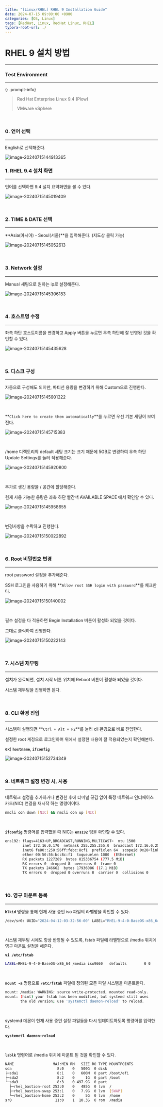 ```yaml
---
title: "[Linux/RHEL] RHEL 9 Installation Guide"
date: 2024-07-15 09:00:00 +0900
categories: [OS, Linux]
tags: [RedHat, Linux, RedHat Linux, RHEL]
typora-root-url: ./
---
```




# **RHEL 9 설치 방법**

---

### **Test Environment**

---

{: .prompt-info}

> Red Hat Enterprise Linux 9.4 (Plow)
>
> VMware vSphere



<br/>

### **0. 언어 선택**

---

English로 선택해준다.

![image-20240715144913365](/../assets/img/posts/2024-07-15-RHEL-9-Install/image-20240715144913365.png)



### **1. RHEL 9.4 설치 화면**

---

언어를 선택하면 9.4 설치 요약화면을 볼 수 있다.

![image-20240715145019409](/../assets/img/posts/2024-07-15-RHEL-9-Install/image-20240715145019409.png)





<br/>

### **2. TIME & DATE 선택**

---

**Asia(아시아) -  Seoul(서울)**을 입력해준다. (지도상 클릭 가능)

![image-20240715145052613](/../assets/img/posts/2024-07-15-RHEL-9-Install/image-20240715145052613.png)



<br/>

### **3. Network 설정**

---

Manual 세팅으로 원하는 ip로 설정해준다.

![image-20240715145306183](/../assets/img/posts/2024-07-15-RHEL-9-Install/image-20240715145306183.png)

<br/>

### **4. 호스트명 수정**

---

좌측 하단 호스트이름을 변경하고 Apply 버튼을 누르면 우측 하단에 잘 반영된 것을 확인할 수 있다.

![image-20240715145435628](/../assets/img/posts/2024-07-15-RHEL-9-Install/image-20240715145435628.png)



<br/>

### **5. 디스크 구성**

---

자동으로 구성해도 되지만, 파티션 용량을 변경하기 위해 Custom으로 진행한다.

![image-20240715145601322](/../assets/img/posts/2024-07-15-RHEL-9-Install/image-20240715145601322.png)

<br/>

**`Click here to create them automatically`**를 누르면 우선 기본 세팅이 보여진다.

![image-20240715145715383](/../assets/img/posts/2024-07-15-RHEL-9-Install/image-20240715145715383.png)

<br/>

/home 디렉토리의 default 세팅 크기는 크기 때문에 5GB로 변경하여 우측 하단 Update Settings를 눌러 적용해준다.

![image-20240715145920800](/../assets/img/posts/2024-07-15-RHEL-9-Install/image-20240715145920800.png)

<br/>

추가로 생긴 용량을 / 공간에 할당해준다.

현재 사용 가능한 용량은 좌측 하단 빨간색 AVAILABLE SPACE 에서 확인할 수 있다.

![image-20240715145958655](/../assets/img/posts/2024-07-15-RHEL-9-Install/image-20240715145958655.png)

<br/>

변경사항을 수락하고 진행한다.

![image-20240715150022892](/../assets/img/posts/2024-07-15-RHEL-9-Install/image-20240715150022892.png)

<br/>

### **6. Root 비밀번호 변경**

---

root password 설정을 추가해준다. 

SSH 로그인을 사용하기 위해 **`Allow root SSH login with password`**를 체크한다. 

![image-20240715150140002](/../assets/img/posts/2024-07-15-RHEL-9-Install/image-20240715150140002.png)



<br/>

필수 설정을 다 적용하면 Begin Installation 버튼이 활성화 되었을 것이다.

그대로 클릭하여 진행한다.

![image-20240715150222143](/../assets/img/posts/2024-07-15-RHEL-9-Install/image-20240715150222143.png)

<br/>

### **7. 시스템 재부팅**

---

설치가 완료되면, 설치 시작 버튼 위치에 Reboot 버튼이 활성화 되었을 것이다.

시스템 재부팅을 진행하면 된다.

<br/>

### **8. CLI 환경 진입**

---

시스템이 실행되면 **`Ctrl + Alt + F2`**를 눌러 cli 환경으로 바로 진입한다.

설정한 root 계정으로 로그인하여 위에서 설정한 내용이 잘 적용되었는지 확인해본다.

ex) **`hostname`**, **`ifconfig`**

![image-20240715152734349](/../assets/img/posts/2024-07-15-RHEL-9-Install/image-20240715152734349.png)

<br/>

### **9. 네트워크 설정 변경 시, 사용** 

---

네트워크 설정을 추가하거나 변경한 후에 터미널 끊김 없이 특정 네트워크 인터페이스 카드(NIC) 연결을 재시작 하는 명령어이다.

```bash
nmcli con down [NIC] && nmcli con up [NIC]
```

<br/>

**`ifconfig`** 명령어를 입력했을 때 NIC는 **`ens192`** 임을 확인할 수 있다.

```bash
ens192: flags=4163<UP,BROADCAST,RUNNING,MULTICAST>  mtu 1500
        inet 172.16.0.170  netmask 255.255.255.0  broadcast 172.16.0.255
        inet6 fe80::250:56ff:febc:8cf1  prefixlen 64  scopeid 0x20<link>
        ether 00:50:56:bc:8c:f1  txqueuelen 1000  (Ethernet)
        RX packets 1227289  bytes 815336754 (777.5 MiB)
        RX errors 0  dropped 8  overruns 0  frame 0
        TX packets 246662  bytes 17936086 (17.1 MiB)
        TX errors 0  dropped 0 overruns 0  carrier 0  collisions 0
```



<br/>



### **10. 영구 마운트 등록**

---

**`blkid`** 명령을 통해 현재 사용 중인 iso 파일의 라벨명을 확인할 수 있다.

```bash
/dev/sr0: UUID="2024-04-12-03-32-56-00" LABEL="RHEL-9-4-0-BaseOS-x86_64" TYPE="iso9660" PTUUID="8b7567d5" PTTYPE="dos"
```



<br/>

시스템 재부팅 시에도 항상 반영될 수 있도록, fstab 파일에 라벨명으로 /media 위치에 영구 마운트 설정을 해준다.

**`vi /etc/fstab`**

```bash
LABEL=RHEL-9-4-0-BaseOS-x86_64 /media iso9660   defaults        0 0
```

<br/>

**`mount -a`** 명령으로 **`/etc/fstab`** 파일에 정의된 모든 파일 시스템을 마운트한다.

```bash
mount: /media: WARNING: source write-protected, mounted read-only.
mount: (hint) your fstab has been modified, but systemd still uses
       the old version; use 'systemctl daemon-reload' to reload.
```



<br/>

systemd 데몬이 현재 사용 중인 설정 파일들을 다시 업데이트하도록 명령어를 입력한다.

**`systemctl daemon-reload`**

<br/>

**`lsblk`** 명령어로 /media 위치에 마운트 된 것을 확인할 수 있다.

```bash
NAME                  MAJ:MIN RM   SIZE RO TYPE MOUNTPOINTS
sda                     8:0    0   500G  0 disk
├─sda1                  8:1    0   600M  0 part /boot/efi
├─sda2                  8:2    0     1G  0 part /boot
└─sda3                  8:3    0 497.9G  0 part
  ├─rhel_bastion-root 253:0    0   485G  0 lvm  /
  ├─rhel_bastion-swap 253:1    0   7.9G  0 lvm  [SWAP]
  └─rhel_bastion-home 253:2    0     5G  0 lvm  /home
sr0                    11:0    1  10.3G  0 rom  /media
```

<br/>

